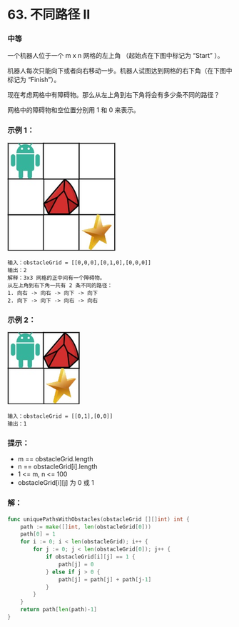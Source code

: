 # 63. 不同路径 II

### 中等

一个机器人位于一个 m x n 网格的左上角 （起始点在下图中标记为 “Start” ）。

机器人每次只能向下或者向右移动一步。机器人试图达到网格的右下角（在下图中标记为 “Finish”）。

现在考虑网格中有障碍物。那么从左上角到右下角将会有多少条不同的路径？

网格中的障碍物和空位置分别用 1 和 0 来表示。

### 示例 1：
![robot1](/file/img/unique_path_1.jpg)

    输入：obstacleGrid = [[0,0,0],[0,1,0],[0,0,0]]
    输出：2
    解释：3x3 网格的正中间有一个障碍物。
    从左上角到右下角一共有 2 条不同的路径：
    1. 向右 -> 向右 -> 向下 -> 向下
    2. 向下 -> 向下 -> 向右 -> 向右

### 示例 2：
![robot2](/file/img/unique_path_2.jpg)

    输入：obstacleGrid = [[0,1],[0,0]]
    输出：1

### 提示：
- m == obstacleGrid.length
- n == obstacleGrid[i].length
- 1 <= m, n <= 100
- obstacleGrid[i][j] 为 0 或 1

### 解：

```go
func uniquePathsWithObstacles(obstacleGrid [][]int) int {
	path := make([]int, len(obstacleGrid[0]))
	path[0] = 1
	for i := 0; i < len(obstacleGrid); i++ {
		for j := 0; j < len(obstacleGrid[0]); j++ {
			if obstacleGrid[i][j] == 1 {
				path[j] = 0
			} else if j > 0 {
				path[j] = path[j] + path[j-1]
			}
		}
	}
	return path[len(path)-1]
}
```